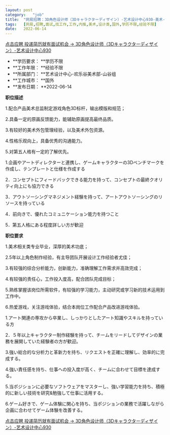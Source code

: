 ```yaml
---
layout:	post
category:	"job"
title:	"网易招聘：3D角色设计师（3Dキャラクターディザイン）-艺术设计中心930-美术-设计类-国外学历不限经验不限"
tags:	[网易,招聘,面试,找工作,工作,内推,美术,设计类,国外,学历不限,经验不限]
date:	2022-06-14
---
```


[点击应聘 投递简历就有面试机会 ->  3D角色设计师（3Dキャラクターディザイン）-艺术设计中心930](http://mobile.bole.netease.com/bole/boleDetail?id=40707&employeeId=346f03c3cda5f04c&key=all)



- **学历要求： **学历不限
- **工作年限： **经验不限
- **所属部门： **艺术设计中心-欢乐谷美术部-山谷组
- **工作城市： **国外
- **发布日期： **2022-06-14



**职位描述**

1.配合产品美术总监制定游戏角色3D标杆，输出模版和规范；

2.具备一定的原画反馈能力，能辅助原画提高最终品质。

3.有较好的美术外包管理经验，以及美术外包资源。

4.性格乐观向上，具备优秀的沟通能力。

5.对第五人格有一定的了解优先。



1.企画やアートディレクターと連携し、ゲームキャラクターの3Dベンチマークを作成し、テンプレートと仕様を作成する

2．コンセプトにフィードバックできる能力を持って、コンセプトの最終クオリティ向上にも協力できる

3．アウトソーシングマネジメント経験を持って、アートアウトソーシングのリソースを持っている

4．前向きで、優れたコミュニケーション能力を持つこと

5．第五人格にある程度詳しい方が歓迎



**职位要求**

1.美术相关类专业毕业，深厚的美术功底； 

2.5年以上角色制作经验，有主导团队开展设计工作经验者尤佳； 

3.有较强的综合分析能力，创新能力，准确理解工作需求并高效完成； 

4.有较强的责任心，工作投入度高，配合团队完成目标； 

5.熟练掌握该岗位所需软件，有较强的学习能力，主动研究或学习新的技术运用到工作中。 

6.热爱游戏，关注游戏体验，结合本岗位工作配合产品改进游戏体验。​



1.アート関連の専攻から卒業し、しっかりとしたアート知識やスキルを持っている方

2．５年以上キャラクター制作経験を持って、チームをリードしてデザインの業務を展開していた経験者の方が歓迎。 

3.強い総合的な分析力と革新力を持ち、リクエストを正確に理解し、効率的に完成する。

4.強い責任感を持ち、仕事への投入度が高く、チームに合わせて目標を達成する。

5.当ポジションに必要なソフトウェアをマスターし、強い学習能力を持ち、積極的に新しい技術を研究&amp;勉強して仕事に活用する。

6.ゲーム好きで、ゲーム体験に関心を持ち、当ポジションの業務で活躍しながら企画に合わせてゲーム体験を改善する。​



[点击应聘 投递简历就有面试机会 ->  3D角色设计师（3Dキャラクターディザイン）-艺术设计中心930](http://mobile.bole.netease.com/bole/boleDetail?id=40707&employeeId=346f03c3cda5f04c&key=all)